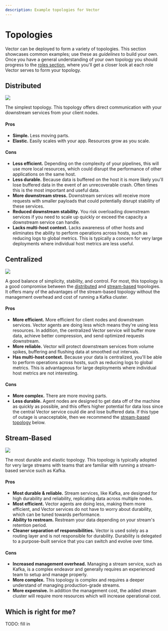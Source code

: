```yaml
---
description: Example topologies for Vector
---
```


# Topologies

Vector can be deployed to form a variety of topologies. This section showcases common examples; use these as _guidelines_ to build your own. Once you have a general understanding of your own topology you should progress to the [roles section][docs.roles], where you'll get a closer look at each role Vector serves to form your topology.

## Distributed

![][assets.distributed]

The simplest topology. This topology offers direct communication with your downstream services from your client nodes.

#### Pros

* **Simple.** Less moving parts.
* **Elastic.** Easily scales with your app. Resources grow as you scale.

#### Cons 

* **Less efficient.** Depending on the complexity of your pipelines, this will use more local resources, which could disrupt the performance of other applications on the same host.
* **Less durable.** Because data is buffered on the host it is more likely you'll lose buffered data in the event of an unrecoverable crash. Often times this is the most important and useful data.
* **More downstream stress.** Downstream services will receive more requests with smaller payloads that could potentially disrupt stability of these services.
* **Reduced downstream stability.** You risk overloading downstream services if you need to scale up quickly or exceed the capacity a downstream service can handle.
* **Lacks multi-host context.** Lacks awareness of other hosts and eliminates the ability to perform operations across hosts, such as reducing logs to global metrics. This is typically a concern for very large deployments where individual host metrics are less useful.

## Centralized

![][assets.centralized-diagram]

A good balance of simplicity, stability, and control. For most, this topology is a good compromise between the [distributed](#distributed) and [stream-based](#stream-based) topologies. It offers many of the advantages of the stream-based topology without the management overhead and cost of running a Kafka cluster.

#### Pros

* **More efficient.** More efficient for client nodes and downstream services. Vector agents are doing less which means they're using less resources. In addition, the centralized Vector service will buffer more data, achieve better compression, and send optimized requests downstream.
* **More reliable.** Vector will protect downstream services from volume spikes, buffering and flushing data at smoothed out intervals.
* **Has multi-host context.** Because your data is centralized, you'll be able to perform operations across hosts, such as reducing logs to global metrics. This is advantageous for large deployments where individual host metrics are not interesting.

#### Cons

* **More complex.** There are more moving parts.
* **Less durable.** Agent nodes are designed to get data off of the machine as quickly as possible, and this offers higher potential for data loss since the central Vector service could die and lose buffered data. If this type of outage is unacceptable, then we recommend the [stream-based topology](#stream-based) below.

## Stream-Based

![][assets.stream-based]

The most durable and elastic topology. This topology is typically adopted for very large streams with teams that are familiar with running a stream-based service such as Kafka.

#### Pros

* **Most durable & reliable.** Stream services, like Kafka, are designed for high durability and reliability, replicating data across multiple nodes.
* **Most efficient.** Vector agents are doing less, making them more efficient, and Vector services do not have to worry about durability, which can be tuned towards performance.
* **Ability to restream.** Restream your data depending on your stream's retention period.
* **Cleaner separation of responsibilities.** Vector is used solely as a routing layer and is not responsible for durability. Durability is delegated to a purpose-built service that you can switch and evolve over time.

#### Cons

* **Increased management overhead.** Managing a stream service, such as Kafka, is a complex endeavor and generally requires an experienced team to setup and manage properly.
* **More complex.** This topology is complex and requires a deeper understand of managing production-grade streams.
* **More expensive.** In addition the management cost, the added stream cluster will require more resources which will increase operational cost.

## Which is right for me?

TODO: fill in


[assets.centralized-diagram]: ../../assets/centralized-diagram.svg
[assets.distributed]: ../../assets/distributed.svg
[assets.stream-based]: ../../assets/stream-based.svg
[docs.roles]: ../../setup/deployment/roles

